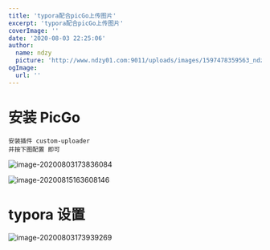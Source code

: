 ```yaml
---
title: 'typora配合picGo上传图片'
excerpt: 'typora配合picGo上传图片'
coverImage: ''
date: '2020-08-03 22:25:06'
author:
  name: ndzy
  picture: 'http://www.ndzy01.com:9011/uploads/images/1597478359563_ndzy.png'
ogImage:
  url: ''
---
```


# 安装 PicGo

```
安装插件 custom-uploader
并按下图配置 即可
```

![image-20200803173836084](http://www.ndzy01.com:9011/uploads/images/1596447516516_20200803173836.png)

![image-20200815163608146](http://www.ndzy01.com:9011/uploads/images/1597480568313_image-20200815163608146.png)

# typora 设置

![image-20200803173939269](http://www.ndzy01.com:9011/uploads/images/1596447579372_20200803173939.png)
